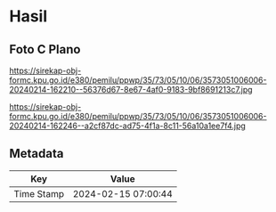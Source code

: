 # Hasil

## Foto C Plano

https://sirekap-obj-formc.kpu.go.id/e380/pemilu/ppwp/35/73/05/10/06/3573051006006-20240214-162210--56376d67-8e67-4af0-9183-9bf8691213c7.jpg

https://sirekap-obj-formc.kpu.go.id/e380/pemilu/ppwp/35/73/05/10/06/3573051006006-20240214-162246--a2cf87dc-ad75-4f1a-8c11-56a10a1ee7f4.jpg


## Metadata

| Key        | Value               |
| ---------- | ------------------- |
| Time Stamp | 2024-02-15 07:00:44 |



